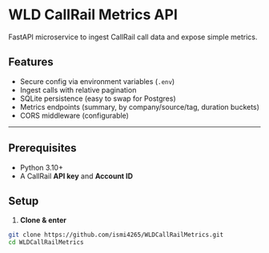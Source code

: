 # WLD CallRail Metrics API

FastAPI microservice to ingest CallRail call data and expose simple metrics.

## Features
- Secure config via environment variables (`.env`)
- Ingest calls with relative pagination
- SQLite persistence (easy to swap for Postgres)
- Metrics endpoints (summary, by company/source/tag, duration buckets)
- CORS middleware (configurable)

---

## Prerequisites
- Python 3.10+
- A CallRail **API key** and **Account ID**

## Setup

1) **Clone & enter**
```bash
git clone https://github.com/ismi4265/WLDCallRailMetrics.git
cd WLDCallRailMetrics
